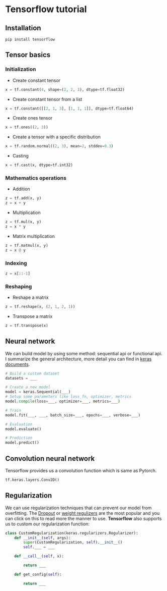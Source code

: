 # Tensorflow tutorial

## Installation
```
pip install tensorflow
```

## Tensor basics
### Initialization

- Create constant tensor
```python
x = tf.constant(4, shape=(2, 2, 3), dtype=tf.float32)
```
- Create constant tensor from a list
```python
x = tf.constant([[2, 1, 3], [1, 1, 1]], dtype=tf.float64)
```
- Create ones tensor
```python
x = tf.ones((2, 3))
```
- Create a tensor with a specific distribution
```python
x = tf.random.normal((2, 3), mean=2, stddev=0.3)
```
- Casting
```python
x = tf.cast(x, dtype=tf.int32)
```
### Mathematics operations

- Addition
```python
z = tf.add(x, y)
z = x + y
```
- Multiplication
```python
z = tf.mul(x, y)
z = x * y
```
- Matrix multiplication
```python
z = tf.matmul(x, y)
z = x @ y
```
### Indexing
```python
z = x[::-1]
```

### Reshaping

- Reshape a matrix
```python
z = tf.reshape(x, (2, 1, 2, 1))
```
- Transpose a matrix
```python
z = tf.transpose(x)
```

## Neural network
We can build model by using some method: sequential api or functional api. I summarize the general architecture, more detail 
you can find in [keras documents](https://keras.io/about/).

```python
# Build a custom dataset
datasets = ___

# Create a new model
model = keras.Sequential(___)
# Setup some parameters like loss_fn, optimizer, metrics 
model.compile(loss=___, optimizer=___, metrics=___)

# Train
model.fit(___, ___, batch_size=___, epochs=___, verbose=___)

# Evaluation
model.evaluate()

# Prediction
model.predict()
```

## Convolution neural network
Tensorflow provides us a convolution function which is same as Pytorch.
```python
tf.keras.layers.Conv2D()
```

## Regularization
We can use regularization techniques that can prevent our model from overfitting. The [Dropout](https://keras.io/api/layers/regularization_layers/dropout/) 
or [weight regulizers](https://keras.io/api/layers/regularizers/) are the most popular and you can click on this to read more the manner to use. **Tensorflow** 
also supports us to custom our regularization function:

```python
class CustomRegularization(keras.regularizers.Regularizer):
    def __init__(self, args):
        super(CustomRegularization, self).__init__()
        self.___ = ___

    def __call__(self, x):

        return ___

    def get_config(self):

        return ___
```